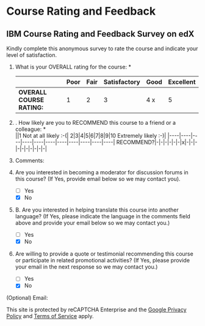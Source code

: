 # Course Rating and Feedback

## IBM Course Rating and Feedback Survey on edX

Kindly complete this anonymous survey to rate the course and indicate your level of satisfaction.

1. What is your OVERALL rating for the course: *

   | |Poor|Fair |Satisfactory |Good |Excellent|
   |----|----|----|----|----|----|
    **OVERALL COURSE RATING:**| 1| 2| 3| 4 x| 5|

2. . How likely are you to RECOMMEND this course to a friend or a colleague: *  
    ||1 Not at all likely :-(|  2|3|4|5|6|7|8|9|10 Extremely likely :-)|
    |----|----|----|----|----|----|----|----|----|----|----|
    RECOMMEND?|-|-|-|-|-|-|x|-|-|-|-|-|-|-|-|-|-|

3. Comments:
4. Are you interested in becoming a moderator for discussion forums in this course? (If Yes, provide email below so we may contact you).
    - [ ] Yes
    - [x] No
5. B. Are you interested in helping translate this course into another language? (If Yes, please indicate the language in the comments field above and provide your email below so we may contact you.)
    - [ ] Yes
    - [x] No
6. Are willing to provide a quote or testimonial recommending this course or participate in related promotional activities? (If Yes, please provide your email in the next response so we may contact you.)
    - [ ] Yes
    - [x] No

(Optional) Email:

This site is protected by reCAPTCHA Enterprise and the [Google Privacy Policy](https://policies.google.com/privacy) and [Terms of Service](https://policies.google.com/terms) apply.
